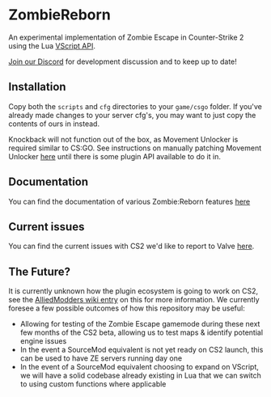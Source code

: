 # ZombieReborn

An experimental implementation of Zombie Escape in Counter-Strike 2 using the Lua [VScript API](https://cs2.poggu.me/dumped-data/vscript-list).

[Join our Discord](https://discord.gg/QsSGf9ZEVs) for development discussion and to keep up to date!

## Installation

Copy both the `scripts` and `cfg` directories to your `game/csgo` folder. If you've already made changes to your server cfg's, you may want to just copy the contents of ours in instead.

Knockback will not function out of the box, as Movement Unlocker is required similar to CS:GO. See instructions on manually patching Movement Unlocker [here](../../wiki/Patching-Movement-Unlocker) until there is some plugin API available to do it in.

## Documentation

You can find the documentation of various Zombie:Reborn features [here](../../wiki/Documentation)

## Current issues
You can find the current issues with CS2 we'd like to report to Valve [here](../../wiki/CS2-Issues).

## The Future?

It is currently unknown how the plugin ecosystem is going to work on CS2, see the [AlliedModders wiki entry](https://wiki.alliedmods.net/Introduction_to_SourceMod_Plugins#Will_SourceMod_support_Source_2.3F_Will_plugins_for_existing_games_continue_to_work_if_they_are_ported.3F) on this for more information. We currently foresee a few possible outcomes of how this repository may be useful:

- Allowing for testing of the Zombie Escape gamemode during these next few months of the CS2 beta, allowing us to test maps & identify potential engine issues
- In the event a SourceMod equivalent is not yet ready on CS2 launch, this can be used to have ZE servers running day one
- In the event of a SourceMod equivalent choosing to expand on VScript, we will have a solid codebase already existing in Lua that we can switch to using custom functions where applicable
